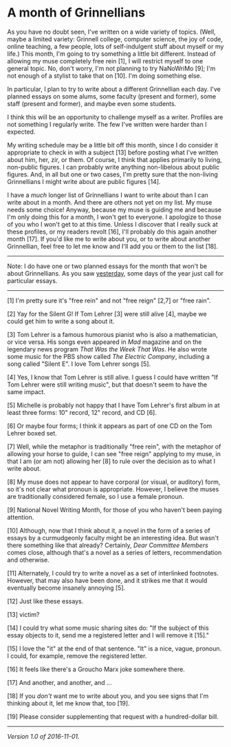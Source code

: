 A month of Grinnellians
=======================

As you have no doubt seen, I've written on a wide variety of topics.
(Well, maybe a limited variety: Grinnell college, computer science,
the joy of code, online teaching, a few people, lots of self-indulgent
stuff about myself or my life.)  This month, I'm going to try something a
little bit different.  Instead of allowing my muse completely free rein
[1], I will restrict myself to one general topic.  No, don't worry, I'm
not planning to try NaNoWriMo [9]; I'm not enough of a stylist to take
that on [10].  I'm doing something else.

In particular, I plan to try to write about a different Grinnellian
each day.  I've planned essays on some alums, some faculty (present and
former), some staff (present and former), and maybe even some students.

I think this will be an opportunity to challenge myself as a writer.
Profiles are not something I regularly write.  The few I've written were
harder than I expected.

My writing schedule may be a little bit off this month, since I do 
consider it appropriate to check in with a subject [13] before posting
what I've written about him, her, zir, or them.  Of course, I think
that applies primarily to living, non-public figures.  I can probably
write anything non-libelous about public figures.  And, in all but one
or two cases, I'm pretty sure that the non-living Grinnellians I might
write about are public figures [14].

I have a *much* longer list of Grinnellians I want to write about than I
can write about in a month.  And there are others not yet on my list.
My muse needs some choice!  Anyway, because my muse is guiding me
and because I'm only doing this for a month, I won't get to everyone.
I apologize to those of you who I won't get to at this time.  Unless I
discover that I really suck at these profiles, or my readers revolt
[16], I'll probably do this again another month [17].  If you'd like me
to write about you, or to write about another Grinnellian, feel free to
let me know and I'll add you or them to the list [18].  

---

Note: I do have one or two planned essays for the month that won't be
about Grinnellians.  As you saw [yesterday](tigger-suit.html), some days
of the year just call for particular essays.

---

[1] I'm pretty sure it's "free rein" and not "free reign" [2,7] or "free rain".

[2] Yay for the Silent G!  If Tom Lehrer [3] were still alive [4], maybe
we could get him to write a song about it.

[3] Tom Lehrer is a famous humorous pianist who is also a mathematician,
or vice versa.  His songs even appeared in _Mad_ magazine and on the
legendary news program _That Was the Week That Was_.  He also wrote
some music for the PBS show called _The Electric Company_, including
a song called "Silent E".  I love Tom Lehrer songs [5].

[4] Yes, I know that Tom Lehrer is still alive.  I guess I could have
written "If Tom Lehrer were still writing music", but that doesn't seem
to have the same impact.

[5] Michelle is probably not happy that I have Tom Lehrer's first album
in at least three forms: 10" record, 12" record, and CD [6].

[6] Or maybe four forms; I think it appears as part of one CD on the
Tom Lehrer boxed set.

[7] Well, while the metaphor is traditionally "free rein", with the
metaphor of allowing your horse to guide, I can see "free reign"
applying to my muse, in that I am (or am not) allowing her [8] to rule
over the decision as to what I write about.

[8] My muse does not appear to have corporal (or visual, or auditory)
form, so it's not clear what pronoun is appropriate.  However, I believe
the muses are traditionally considered female, so I use a female pronoun.

[9] National Novel Writing Month, for those of you who haven't been
paying attention.

[10] Although, now that I think about it, a novel in the form of a series
of essays by a curmudgeonly faculty might be an interesting idea.  But
wasn't there something like that already?  Certainly, *Dear Committee
Members* comes close, although that's a novel as a series of letters,
recommendation and otherwise.

[11] Alternately, I could try to write a novel as a set of interlinked
footnotes.  However, that may also have been done, and it strikes me
that it would eventually become insanely annoying [5].

[12] Just like these essays.

[13] victim?

[14] I could try what some music sharing sites do: "If the subject of
this essay objects to it, send me a registered letter and I will
remove it [15]."

[15] I love the "it" at the end of that sentence.  "It" is a nice,
vague, pronoun.  I could, for example, remove the registered letter.

[16] It feels like there's a Groucho Marx joke somewhere there.

[17] And another, and another, and ...

[18] If you *don't* want me to write about you, and you see signs that
I'm thinking about it, let me know that, too [19].

[19] Please consider supplementing that request with a hundred-dollar
bill.

---

*Version 1.0 of 2016-11-01.*
